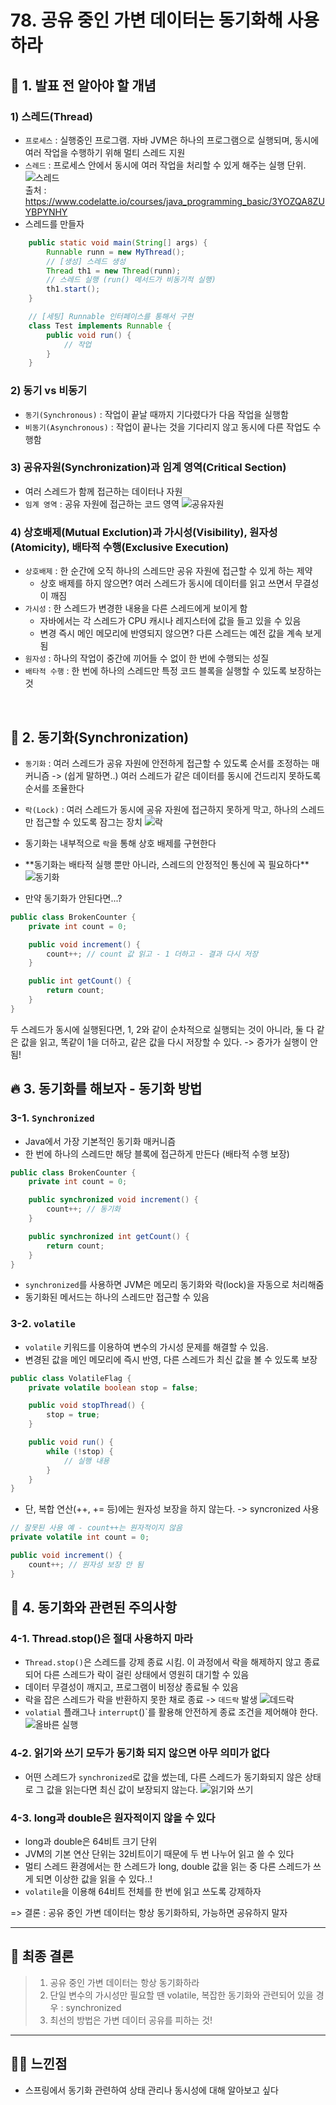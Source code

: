 # 78. 공유 중인 가변 데이터는 동기화해 사용하라

## 📌 1. 발표 전 알아야 할 개념

### 1) 스레드(Thread)

- `프로세스` : 실행중인 프로그램. 자바 JVM은 하나의 프로그램으로 실행되며, 동시에 여러 작업을 수행하기 위해 멀티 스레드 지원
- `스레드` : 프로세스 안에서 동시에 여러 작업을 처리할 수 있게 해주는 실행 단위.  
   ![스레드](https://i.ibb.co/CKkmqCSf/2025-04-25-101734.png)  
  출처 : https://www.codelatte.io/courses/java_programming_basic/3YOZQA8ZUYBPYNHY
  <br>
- 스레드를 만들자

```java
    public static void main(String[] args) {
        Runnable runn = new MyThread();
        // [생성] 스레드 생성
        Thread th1 = new Thread(runn);
        // 스레드 실행 (run() 메서드가 비동기적 실행)
        th1.start();
    }

    // [세팅] Runnable 인터페이스를 통해서 구현
    class Test implements Runnable {
        public void run() {
            // 작업
        }
    }
```

### 2) 동기 vs 비동기

- `동기(Synchronous)` : 작업이 끝날 때까지 기다렸다가 다음 작업을 실행함
- `비동기(Asynchronous)` : 작업이 끝나는 것을 기다리지 않고 동시에 다른 작업도 수행함

### 3) 공유자원(Synchronization)과 임계 영역(Critical Section)

- 여러 스레드가 함께 접근하는 데이터나 자원
- `임계 영역` : 공유 자원에 접근하는 코드 영역
  ![공유자원](https://i.ibb.co/0y13h9z9/2.png)

### 4) 상호배제(Mutual Exclution)과 가시성(Visibility), 원자성(Atomicity), 배타적 수행(Exclusive Execution)

- `상호배제` : 한 순간에 오직 하나의 스레드만 공유 자원에 접근할 수 있게 하는 제약
  - 상호 배제를 하지 않으면? 여러 스레드가 동시에 데이터를 읽고 쓰면서 무결성이 깨짐
- `가시성` : 한 스레드가 변경한 내용을 다른 스레드에게 보이게 함
  - 자바에서는 각 스레드가 CPU 캐시나 레지스터에 값을 들고 있을 수 있음
  - 변경 즉시 메인 메모리에 반영되지 않으면? 다른 스레드는 예전 값을 계속 보게됨
- `원자성` : 하나의 작업이 중간에 끼어들 수 없이 한 번에 수행되는 성질
- `배타적 수행` : 한 번에 하나의 스레드만 특정 코드 블록을 실행할 수 있도록 보장하는 것

<br>

## 📕 2. 동기화(Synchronization)

- `동기화` : 여러 스레드가 공유 자원에 안전하게 접근할 수 있도록 순서를 조정하는 매커니즘
  -> (쉽게 말하면..) 여러 스레드가 같은 데이터를 동시에 건드리지 못하도록 순서를 조율한다
- `락(Lock)` : 여러 스레드가 동시에 공유 자원에 접근하지 못하게 막고, 하나의 스레드만 접근할 수 있도록 잠그는 장치
  ![락](https://i.ibb.co/KzNY1kTL/4.png)
- 동기화는 내부적으로 `락`을 통해 상호 배제를 구현한다
- \*\*동기화는 배타적 실행 뿐만 아니라, 스레드의 안정적인 통신에 꼭 필요하다\*\*
  ![동기화](https://i.ibb.co/6c68RB0r/3.png)

- 만약 동기화가 안된다면...?

```java
public class BrokenCounter {
    private int count = 0;

    public void increment() {
        count++; // count 값 읽고 - 1 더하고 - 결과 다시 저장
    }

    public int getCount() {
        return count;
    }
}
```

두 스레드가 동시에 실행된다면, 1, 2와 같이 순차적으로 실행되는 것이 아니라, 둘 다 같은 값을 읽고, 똑같이 1을 더하고, 같은 값을 다시 저장할 수 있다. -> 증가가 실행이 안됨!

## 🔥 3. 동기화를 해보자 - 동기화 방법

### 3-1. `Synchronized`

- Java에서 가장 기본적인 동기화 매커니즘
- 한 번에 하나의 스레드만 해당 블록에 접근하게 만든다 (배타적 수행 보장)

```java
public class BrokenCounter {
    private int count = 0;

    public synchronized void increment() {
        count++; // 동기화
    }

    public synchronized int getCount() {
        return count;
    }
}
```

- `synchronized`를 사용하면 JVM은 메모리 동기화와 락(lock)을 자동으로 처리해줌
- 동기화된 메서드는 하나의 스레드만 접근할 수 있음

### 3-2. `volatile`

- `volatile` 키워드를 이용하여 변수의 가시성 문제를 해결할 수 있음.
- 변경된 값을 메인 메모리에 즉시 반영, 다른 스레드가 최신 값을 볼 수 있도록 보장

```java
public class VolatileFlag {
    private volatile boolean stop = false;

    public void stopThread() {
        stop = true;
    }

    public void run() {
        while (!stop) {
            // 실행 내용
        }
    }
}
```

- 단, 복합 연산(++, += 등)에는 원자성 보장을 하지 않는다. -> syncronized 사용

```java
// 잘못된 사용 예 - count++는 원자적이지 않음
private volatile int count = 0;

public void increment() {
    count++; // 원자성 보장 안 됨
}
```

## 🔧 4. 동기화와 관련된 주의사항

### 4-1. Thread.stop()은 절대 사용하지 마라

- `Thread.stop()`은 스레드를 강제 종료 시킴. 이 과정에서 락을 해제하지 않고 종료되어 다른 스레드가 락이 걸린 상태에서 영원히 대기할 수 있음
- 데이터 무결성이 깨지고, 프로그램이 비정상 종료될 수 있음
- 락을 잡은 스레드가 락을 반환하지 못한 채로 종료 -> `데드락` 발생
  ![데드락](https://i.ibb.co/Y4dY2YhH/5.png)
- `volatial` 플래그나 `interrupt`()`를 활용해 안전하게 종료 조건을 제어해야 한다.
  ![올바른 실행](https://i.ibb.co/vvYJ4cwP/6.png)

### 4-2. 읽기와 쓰기 모두가 동기화 되지 않으면 아무 의미가 없다

- 어떤 스레드가 `synchronized`로 값을 썼는데, 다른 스레드가 동기화되지 않은 상태로 그 값을 읽는다면 최신 값이 보장되지 않는다.
  ![읽기와 쓰기](https://i.ibb.co/23tH9LbH/7.png)

### 4-3. long과 double은 원자적이지 않을 수 있다

- long과 double은 64비트 크기 단위
- JVM의 기본 연산 단위는 32비트이기 때문에 두 번 나누어 읽고 쓸 수 있다
- 멀티 스레드 환경에서는 한 스레드가 long, double 값을 읽는 중 다른 스레드가 쓰게 되면 이상한 값을 읽을 수 있다..!
- `volatile`을 이용해 64비트 전체를 한 번에 읽고 쓰도록 강제하자

=> 결론 : 공유 중인 가변 데이터는 항상 동기화하되, 가능하면 공유하지 말자

---

## 🤖 최종 결론

> 1. 공유 중인 가변 데이터는 항상 동기화하라
> 2. 단일 변수의 가시성만 필요할 땐 volatile, 복잡한 동기화와 관련되어 있을 경우 : synchronized
> 3. 최선의 방법은 가변 데이터 공유를 피하는 것!

---

## 😶‍🌫️ 느낀점

- 스프링에서 동기화 관련하여 상태 관리나 동시성에 대해 알아보고 싶다
